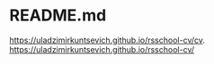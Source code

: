 # README.md
https://uladzimirkuntsevich.github.io/rsschool-cv/cv. 
https://uladzimirkuntsevich.github.io/rsschool-cv/
